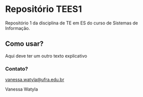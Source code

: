 # Repositório TEES1
Repositório 1 da disciplina de TE em ES do curso de Sistemas de Informação.

## Como usar?
Aqui deve ter um outro texto explicativo

### Contato?
vanessa.watyla@ufra.edu.br

Vanessa Watyla
